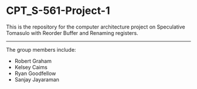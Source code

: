 CPT_S-561-Project-1
===================

This is the repository for the computer architecture project on Speculative Tomasulo with Reorder Buffer and Renaming registers.

-----------------------------

The group members include:

* Robert Graham
* Kelsey Caims
* Ryan Goodfellow
* Sanjay Jayaraman

[1]: http://eecs.wsu.edu/ "EECS WSU"
